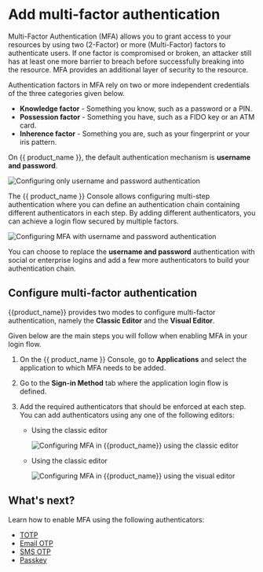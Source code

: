 # Add multi-factor authentication

Multi-Factor Authentication (MFA) allows you to grant access to your resources by using two (2-Factor) or more (Multi-Factor) factors to authenticate users. If one factor is compromised or broken, an attacker still has at least one more barrier to breach before successfully breaking into the resource. MFA provides an additional layer of security to the resource.

Authentication factors in MFA rely on two or more independent credentials of the three categories given below.

- **Knowledge factor**  - Something you know, such as a password or a PIN.
- **Possession factor** - Something you have, such as a FIDO key or an ATM card.
- **Inherence factor**  - Something you are, such as your fingerprint or your iris pattern.

On {{ product_name }}, the default authentication mechanism is **username and password**.

![Configuring only username and password authentication]({{base_path}}/assets/img/guides/mfa/one-factor-auth.png)

The {{ product_name }} Console allows configuring multi-step authentication where you can define an authentication chain containing different authenticators in each step. By adding different authenticators, you can achieve a login flow secured by multiple factors.

![Configuring MFA with username and password authentication]({{base_path}}/assets/img/guides/mfa/mfa-config.png)

You can choose to replace the **username and password** authentication with social or enterprise logins and add a few more authenticators to build your authentication chain.

## Configure multi-factor authentication

{{product_name}} provides two modes to configure multi-factor authentication, namely the **Classic Editor** and the **Visual Editor**.

Given below are the main steps you will follow when enabling MFA in your login flow.

1. On the {{ product_name }} Console, go to **Applications** and select the application to which MFA needs to be added.

2. Go to the **Sign-in Method** tab where the application login flow is defined.

3. Add the required authenticators that should be enforced at each step. You can add authenticators using any one of the following editors:

    - Using the classic editor

        ![Configuring MFA in {{product_name}} using the classic editor]({{base_path}}/assets/img/guides/mfa/add-mfa-authenticator.png)

    - Using the classic editor

        ![Configuring MFA in {{product_name}} using the visual editor]({{base_path}}/assets/img/guides/mfa/add-mfa-authenticator-visual-editor.png)

## What's next?

Learn how to enable MFA using the following authenticators:

- [TOTP]({{base_path}}/guides/authentication/mfa/add-totp-login/)
- [Email OTP]({{base_path}}/guides/authentication/mfa/add-emailotp-login/)
- [SMS OTP]({{base_path}}/guides/authentication/mfa/add-smsotp-login/)
- [Passkey]({{base_path}}/guides/authentication/mfa/add-passkey-login/)